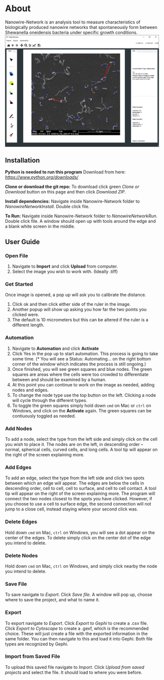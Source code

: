 # About
Nanowire-Network is an analysis tool to measure characteristics of biologically produced
nanowire networks that spontaneously form between Shewanella oneidensis bacteria under
specific growth conditions.
![alt text](https://github.com/Hamilton-Senior-Thesis-2019-Fall/nanowire-network/blob/master/demo.PNG "demo")


## Installation
**Python is needed to run this program**
Download from here: *https://www.python.org/downloads/*

**Clone or download the git repo:**
To download click green *Clone or Download* button on this page and then click *Download ZIP*.

**Install dependencies:**
Navigate inside Nanowire-Network folder to *NanowireNetworkInstall*. Double click file.

**To Run:**
Navigate inside Nanowire-Network folder to *NanowireNetworkRun*. Double click file. A window should open up with tools around the edge and a blank white screen in the middle.


## User Guide
### Open File
1.  Navigate to **Import** and click **Upload** from computer.
2.  Select the image you wish to work with. (Ideally .tiff)
### Get Started
Once image is opened, a pop up will ask you to calibrate the distance.
1.  Click ok and then click either side of the ruler in the image.
2.  Another popup will show up asking you how far the two points you clicked were.
3.  The default is 10 micrometers but this can be altered if the ruler is a different length.
### Automation
1. Navigate to **Automation** and click **Activate**
2. Click Yes in the pop up to start automation. This process is going to take some time. (* You will see a Status: Automating... on the right bottom corner of the window which indicates the process is still ongoing.)
3. Once finished, you will see green squares and blue nodes. The green squares are areas where the cells were too crowded to differentiate between and should be examined by a human.
4. At this point you can continue to work on the image as needed, adding nodes and edges.
5. To change the node type use the top button on the left. Clicking a node will cycle through the different types.
6. To toggle the green squares simply hold down `cmd` on Mac or `ctrl` on Windows, and click on the **Activate**  again. The green squares can be contiuously toggled as needed.
### Add Nodes
To add a node, select the type from the left side and simply click on the cell you wish to place it. The nodes are on the left, in descending order – normal, spherical cells, curved cells, and long cells. A tool tip will appear on the right of the screen explaining more.
### Add Edges
To add an edge, select the type from the left side and click two spots between which an edge will appear. The edges are below the cells in descending order, cell to cell, cell to surface, and cell to cell contact. A tool tip will appear on the right of the screen explaining more. The program will connect the two nodes closest to the spots you have clicked. However, if you choose to use a cell to surface edge, the second connection will not jump to a close cell, instead staying where your second click was.
### Delete Edges
Hold down `cmd` on Mac, `ctrl` on Windows, you will see a dot appear on the center of the edges. To delete simply click on the center dot of the edge you intend to delete.
### Delete Nodes
Hold down `cmd` on Mac, `ctrl` on Windows, and simply click nearby the node you intend to delete.
### Save File
To save navigate to *Export*. Click *Save file*. A window will pop up, choose where to save the project, and what to name it.
### Export
To export navigate to *Export*. Click *Export to Gephi* to create a .csv file. Click *Export to Cytoscape* to create a .gexf, which is the recommended choice. These will just create a file with the exported information in the same folder. You can then navigate to this and load it into Gephi. Both file types are recognized by Gephi.
### Import from Saved File
To upload this saved file navigate to *Import*. Click *Upload from saved projects* and select the file. It should load to where you were before.
